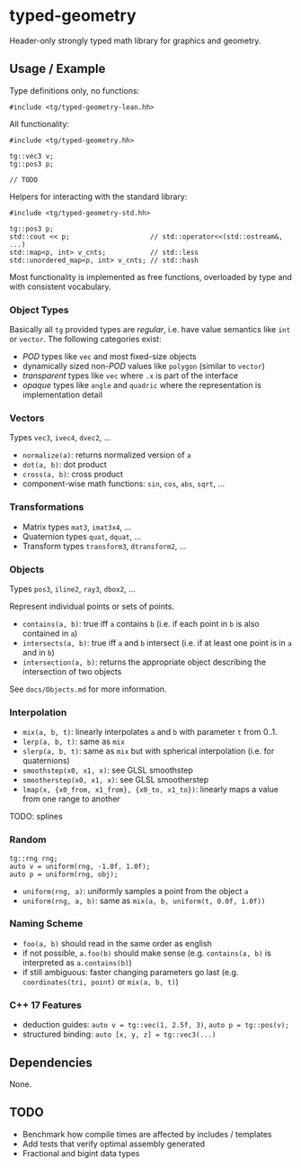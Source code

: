 # typed-geometry

Header-only strongly typed math library for graphics and geometry.


## Usage / Example

Type definitions only, no functions:
```
#include <tg/typed-geometry-lean.hh>
```

All functionality:
```
#include <tg/typed-geometry.hh>

tg::vec3 v;
tg::pos3 p;

// TODO
```

Helpers for interacting with the standard library:
```
#include <tg/typed-geometry-std.hh>

tg::pos3 p;
std::cout << p;                    // std::operator<<(std::ostream&, ...)
std::map<p, int> v_cnts;           // std::less
std::unordered_map<p, int> v_cnts; // std::hash
```

Most functionality is implemented as free functions, overloaded by type and with consistent vocabulary.

### Object Types

Basically all `tg` provided types are _regular_, i.e. have value semantics like `int` or `vector`.
The following categories exist:

* _POD_ types like `vec` and most fixed-size objects
* dynamically sized non-_POD_ values like `polygon` (similar to `vector`)
* _transparent_ types like `vec` where `.x` is part of the interface
* _opaque_ types like `angle` and `quadric` where the representation is implementation detail

### Vectors

Types `vec3`, `ivec4`, `dvec2`, ...

* `normalize(a)`: returns normalized version of `a`
* `dot(a, b)`: dot product
* `cross(a, b)`: cross product
* component-wise math functions: `sin`, `cos`, `abs`, `sqrt`, ...

### Transformations

* Matrix types `mat3`, `imat3x4`, ...
* Quaternion types `quat`, `dquat`, ...
* Transform types `transform3`, `dtransform2`, ...

### Objects

Types `pos3`, `iline2`, `ray3`, `dbox2`, ...

Represent individual points or sets of points.

* `contains(a, b)`: true iff `a` contains `b` (i.e. if each point in `b` is also contained in `a`)
* `intersects(a, b)`: true iff `a` and `b` intersect (i.e. if at least one point is in `a` and in `b`)
* `intersection(a, b)`: returns the appropriate object describing the intersection of two objects

See `docs/Objects.md` for more information.

### Interpolation

* `mix(a, b, t)`: linearly interpolates `a` and `b` with parameter `t` from 0..1.
* `lerp(a, b, t)`: same as `mix`
* `slerp(a, b, t)`: same as `mix` but with spherical interpolation (i.e. for quaternions)
* `smoothstep(x0, x1, x)`: see GLSL smoothstep
* `smootherstep(x0, x1, x)`: see GLSL smootherstep
* `lmap(x, {x0_from, x1_from}, {x0_to, x1_to})`: linearly maps a value from one range to another

TODO: splines

### Random

```
tg::rng rng;
auto v = uniform(rng, -1.0f, 1.0f);
auto p = uniform(rng, obj);
```

* `uniform(rng, a)`: uniformly samples a point from the object `a`
* `uniform(rng, a, b)`: same as `mix(a, b, uniform(t, 0.0f, 1.0f))`

### Naming Scheme

* `foo(a, b)` should read in the same order as english
* if not possible, `a.foo(b)` should make sense (e.g. `contains(a, b)` is interpreted as `a.contains(b)`)
* if still ambiguous: faster changing parameters go last (e.g. `coordinates(tri, point)` or `mix(a, b, t)`)


### C++ 17 Features

* deduction guides: `auto v = tg::vec(1, 2.5f, 3)`, `auto p = tg::pos(v);`
* structured binding: `auto [x, y, z] = tg::vec3(...)`

## Dependencies

None.

## TODO

* Benchmark how compile times are affected by includes / templates
* Add tests that verify optimal assembly generated
* Fractional and bigint data types
